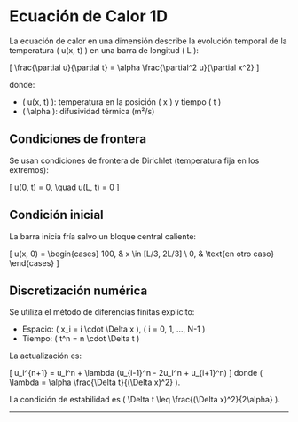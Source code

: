 # Ecuación de Calor 1D

La ecuación de calor en una dimensión describe la evolución temporal de la temperatura \( u(x, t) \) en una barra de longitud \( L \):

\[
\frac{\partial u}{\partial t} = \alpha \frac{\partial^2 u}{\partial x^2}
\]

donde:
- \( u(x, t) \): temperatura en la posición \( x \) y tiempo \( t \)
- \( \alpha \): difusividad térmica (m²/s)

## Condiciones de frontera

Se usan condiciones de frontera de Dirichlet (temperatura fija en los extremos):

\[
u(0, t) = 0, \quad u(L, t) = 0
\]

## Condición inicial

La barra inicia fría salvo un bloque central caliente:

\[
u(x, 0) = 
\begin{cases}
100, & x \in [L/3, 2L/3] \\
0,   & \text{en otro caso}
\end{cases}
\]

## Discretización numérica

Se utiliza el método de diferencias finitas explícito:

- Espacio: \( x_i = i \cdot \Delta x \), \( i = 0, 1, ..., N-1 \)
- Tiempo: \( t^n = n \cdot \Delta t \)

La actualización es:

\[
u_i^{n+1} = u_i^n + \lambda (u_{i-1}^n - 2u_i^n + u_{i+1}^n)
\]
donde \( \lambda = \alpha \frac{\Delta t}{(\Delta x)^2} \).

La condición de estabilidad es \( \Delta t \leq \frac{(\Delta x)^2}{2\alpha} \).

---
